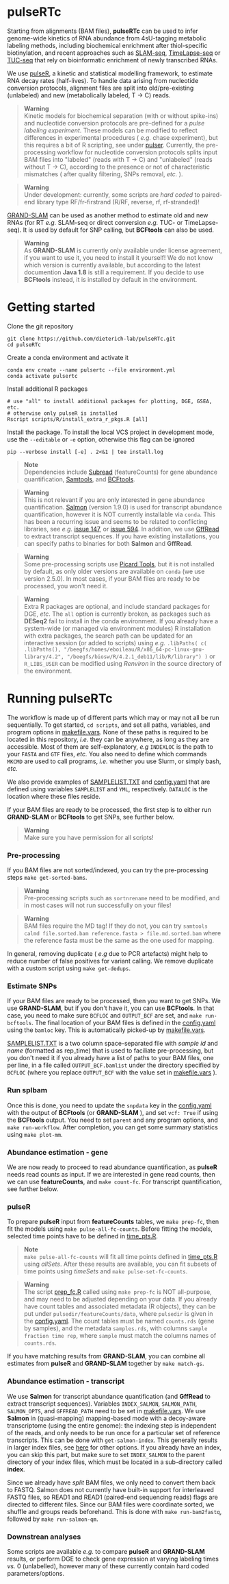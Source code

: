 # pulseRTc

Starting from alignments (BAM files), **pulseRTc** can be used to infer genome-wide kinetics of RNA abundance from 4sU-tagging metabolic labeling methods, including biochemical enrichment after thiol-specific biotinylation, and recent approaches such as [SLAM-seq](https://www.nature.com/articles/nmeth.4435), [TimeLapse-seq](https://www.nature.com/articles/nmeth.4582) or [TUC-seq](https://onlinelibrary.wiley.com/doi/10.1002/anie.201707465) that rely on bioinformatic enrichment of newly transcribed RNAs.

We use [pulseR](https://dieterich-lab.github.io/pulseR/index.html), a kinetic and statistical modelling framework, to estimate RNA decay rates (half-lives).
To handle data arising from nucleotide conversion protocols, alignment files are split into old/pre-existing (unlabeled) and new (metabolically labeled, T -> C) reads.

> **Warning**\
> Kinetic models for biochemical separation (with or without spike-ins) and nucleotide conversion protocols are pre-defined for a _pulse labeling experiment_. These models can be modified to reflect differences in experimental procedures ( _e.g._ chase experiment), but this requires a bit of R scripting, see under [pulser](scripts/R/pulser/models.R). Currently, the pre-processing workflow for nucleotide conversion protocols splits input BAM files into "labeled" (reads with T -> C) and "unlabeled" (reads without T -> C), according to the presence or not of characteristic mismatches ( after quality filtering, SNPs removal, _etc._ ).

> **Warning**\
> Under development: currently, some scripts are _hard coded_ to paired-end library type RF/fr-firstrand (R/RF, reverse, rf, rf-stranded)!

[GRAND-SLAM](https://github.com/erhard-lab/gedi/wiki/GRAND-SLAM) can be used as another method to estimate old and new RNAs (for RT _e.g._ SLAM-seq or direct conversion _e.g._ TUC- or TimeLapse-seq). It is used by default for SNP calling, but **BCFtools** can also be used.

> **Warning**\
>  As **GRAND-SLAM** is currently only available under license agreement, if you want to use it, you need to install it yourself! We do not know which version is currently available, but according to the latest documention **Java 1.8** is still a requirement. If you decide to use **BCFtools** instead, it is installed by default in the environment.

# Getting started

Clone the git repository

```
git clone https://github.com/dieterich-lab/pulseRTc.git
cd pulseRTc
```

Create a conda environment and activate it

```
conda env create --name pulsertc --file environment.yml
conda activate pulsertc
```

Install additional R packages

```
# use "all" to install additional packages for plotting, DGE, GSEA, etc.
# otherwise only pulseR is installed
Rscript scripts/R/install_extra_r_pkgs.R [all]
```

Install the package. To install the local VCS project in development mode, use the `--editable` or `-e` option, otherwise
this flag can be ignored

```
pip --verbose install [-e] . 2<&1 | tee install.log
```

> **Note**\
> Dependencies include [Subread](http://subread.sourceforge.net/) (featureCounts) for gene abundance quantification, [Samtools](http://www.htslib.org/), and [BCFtools](http://samtools.github.io/bcftools/howtos/index.html).

> **Warning**\
> This is not relevant if you are only interested in gene abundance quantification. [Salmon](https://salmon.readthedocs.io/en/latest/) (version 1.9.0) is used for transcript abundance quantification, however it is NOT currently installable via `conda`. This has been a recurring issue and seems to be related to conflicting libraries, see _e.g._ [issue 147](https://github.com/COMBINE-lab/salmon/issues/147), or [issue 594](https://github.com/COMBINE-lab/salmon/issues/594). In addition, we use [GffRead](http://ccb.jhu.edu/software/stringtie/gff.shtml) to extract transcript sequences. If you have existing installations, you can specify paths to binaries for both **Salmon** and **GffRead**.

> **Warning**\
> Some pre-processing scripts use [Picard Tools](https://broadinstitute.github.io/picard/), but it is not installed by default, as only older versions are available on `conda` (we use version 2.5.0). In most cases, if your BAM files are ready to be processed, you won't need it.

> **Warning**\
> Extra R packages are optional, and include standard packages for DGE, _etc_. The `all` option is currently broken, as packages such as **DESeq2** fail to install in the conda environment. If you already have a system-wide (or managed via environment modules) R installation with extra packages, the search path can be updated for an interactive session (or added to scripts) using _e.g._ `.libPaths( c( .libPaths(), "/beegfs/homes/eboileau/R/x86_64-pc-linux-gnu-library/4.2", "/beegfs/biosw/R/4.2.1_deb11/lib/R/library") )` or `R_LIBS_USER` can be modified using _Renviron_ in the source directory of the environment.

# Running **pulseRTc**

The workflow is made up of different parts which may or may not all be run sequentially. To get started, `cd scripts`, and set all paths, variables, and program options in [makefile.vars](scripts/makefile.vars). None of these paths is required to be located in this repository, _i.e._ they can be anywhere, as long as they are accessible. Most of them are self-explanatory, _e.g_ `INDEXLOC` is the path to your `FASTA` and `GTF` files, _etc._ You also need to define which commands `MKCMD` are used to call programs, _i.e._ whether you use Slurm, or simply bash, _etc._

We also provide examples of [SAMPLELIST.TXT](data/SAMPLELIST.TXT) and [config.yaml](data/config.yaml) that are defined using variables `SAMPLELIST` and `YML`, respectively. `DATALOC` is the location where these files reside.

If your BAM files are ready to be processed, the first step is to either run **GRAND-SLAM** or **BCFtools** to get SNPs, see further below.

> **Warning**\
> Make sure you have permission for all scripts!

### Pre-processing

If you BAM files are not sorted/indexed, you can try the pre-processing steps `make get-sorted-bams`.

> **Warning**\
> Pre-processing scripts such as `sortnrename` need to be modified, and in most cases will not run successfully on your files!

> **Warning**\
> BAM files require the MD tag! If they do not, you can try `samtools calmd file.sorted.bam reference.fasta > file.md.sorted.bam` where the reference fasta must be the same as the one used for mapping.

In general, removing duplicate ( _e.g_ due to PCR artefacts) might help to reduce number of false positives for variant calling. We remove duplicate with a custom script using `make get-dedups`.

### Estimate SNPs

If your BAM files are ready to be processed, then you want to get SNPs. We use **GRAND-SLAM**, but if you don't have it, you can use **BCFtools**. In that case, you need to make sure `BCFLOC` and `OUTPUT_BCF` are set, and `make run-bcftools`. The final location of your BAM files is defined in the [config.yaml](data/config.yaml) using the `bamloc` key. This is automatically picked-up by [makefile.vars](scripts/makefile.vars).

[SAMPLELIST.TXT](data/SAMPLELIST.TXT) is a two column space-separated file with _sample id_ and _name_ (formatted as rep_time) that is used to faciliate pre-processing, but you don't need it if you already have a list of paths to your BAM files, one per line, in a file called `OUTPUT_BCF.bamlist` under the directory specified by `BCFLOC` (where you replace `OUTPUT_BCF` with the value set in [makefile.vars](scripts/makefile.vars) ).

### Run splbam

Once this is done, you need to update the `snpdata` key in the [config.yaml](data/config.yaml) with the output of **BCFtools** (or **GRAND-SLAM** ), and set `vcf: True` if using the **BCFtools** output. You need to set `parent` and any program options, and `make run-workflow`. After completion, you can get some summary statistics using `make plot-mm`.

### Abundance estimation - gene

We are now ready to proceed to read abundance quantification, as **pulseR** needs read counts as input. If we are interested in gene read counts, then we can use **featureCounts**, and `make count-fc`. For transcript quantification, see further below.

### pulseR

To prepare **pulseR** input from **featureCounts** tables, we `make prep-fc`, then fit the models using `make pulse-all-fc-counts`. Before fitting the models, selected time points have to be defined in [time_pts.R](scripts/R/pulser/time_pts.R).

> **Note**\
> `make pulse-all-fc-counts` will fit all time points defined in [time_pts.R](scripts/R/pulser/time_pts.R) using _allSets_. After these results are available, you can fit subsets of time points using _timeSets_ and `make pulse-set-fc-counts`.

> **Warning**\
> The script [prep_fc.R](scripts/R/pulser/prep_fc.R) called using `make prep-fc` is NOT all-purpose, and may need to be adjusted depending on your data. If you already have count tables and associated metadata (R objects), they can be put under `pulsedir/featureCounts/data`, where `pulsedir` is given in the [config.yaml](data/config.yaml). The count tables must be named `counts.rds` (gene by samples), and the metadata `samples.rds`, with columns `sample fraction time rep`, where `sample` must match the columns names of `counts.rds`.

If you have matching results from **GRAND-SLAM**, you can combine all estimates from **pulseR** and **GRAND-SLAM** together by `make match-gs`.

### Abundance estimation - transcript

We use **Salmon** for transcript abundance quantification (and **GffRead** to extract transcript sequences). Variables `INDEX_SALMON`, `SALMON_PATH`, `SALMON_OPTS`, and `GFFREAD_PATH` need to be set in [makefile.vars](scripts/makefile.vars). We use **Salmon** in (quasi-mapping) mapping-based mode with a decoy-aware transcriptome (using the entire genome): the indexing step is independent of the reads, and only needs to be run once for a particular set of reference transcripts. This can be done with `get-salmon-index`. This generally results in larger index files, see [here](https://github.com/COMBINE-lab/salmon) for other options. If you already have an index, you can skip this part, but make sure to set `INDEX_SALMON` to the parent directory of your index files, which must be located in a sub-directory called **index**.

Since we already have _split_ BAM files, we only need to convert them back to FASTQ. Salmon does not currently have built-in support for interleaved FASTQ files, so READ1 and READ1 (paired-end sequencing reads) flags are directed to different files. Since our BAM files were coordinate sorted, we shuffle and groups reads beforehand. This is done with `make run-bam2fastq`, followed by `make run-salmon-qm`.

### Downstrean analyses

Some scripts are available _e.g._ to compare **pulseR** and **GRAND-SLAM** results, or perform DGE to check gene expression at varying labeling times _vs._ 0 (unlabelled), however many of these currently contain hard coded parameters/options.
